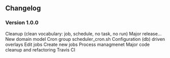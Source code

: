 ## Changelog

### Version 1.0.0

Cleanup (clean vocabulary: job, schedule, no task, no run)
Major release...
New domain model
Cron group
scheduler_cron.sh
Configuration (db) driven overlays
Edit jobs
Create new jobs
Process managmenet
Major code cleanup and refactoring
Travis CI